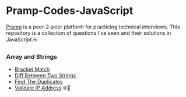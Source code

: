# Pramp-Codes-JavaScript

[Pramp](http://pramp.com) is a peer-2-peer platform for practicing technical interviews. This repository is a collection of questions I've seen and their solutions in JavaScript.☕️

### Array and Strings

* [Bracket Match](/Bracket-Match.js)
* [Diff Between Two Strings](/Diff-Between-Two-Strings.js)
* [Find The Duplicates](/Find-The-Duplicates.js)
* [Validate IP Address](/Validate-IP-Address.js) 🌐📍 
